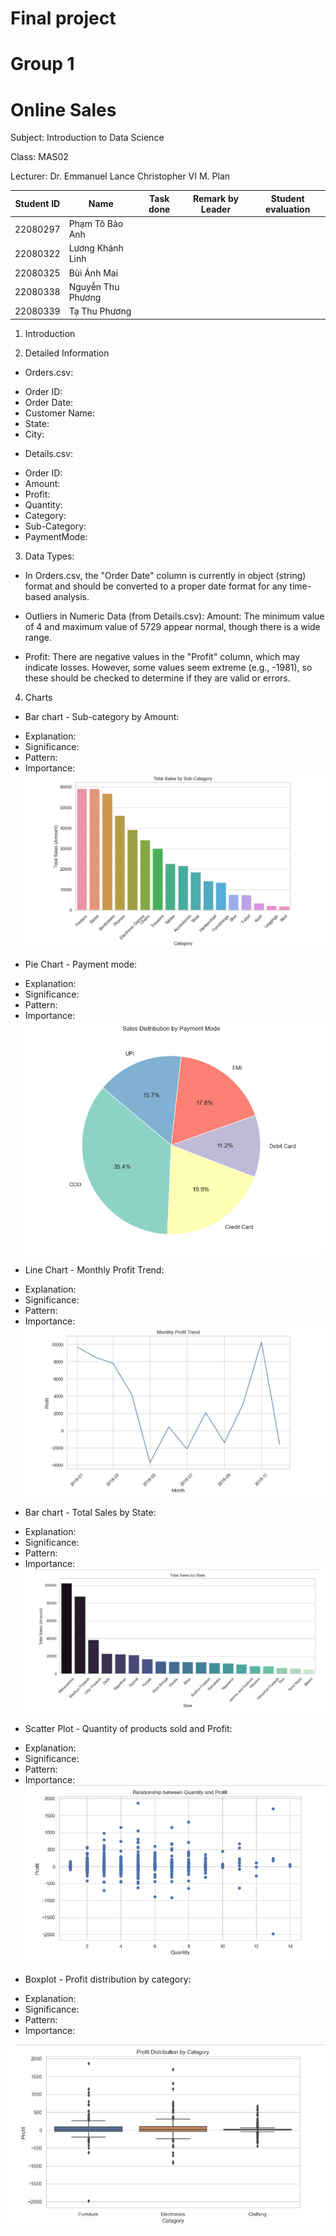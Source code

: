 # Final project 
# Group 1 
# Online Sales
Subject: Introduction to Data Science

Class: MAS02

Lecturer: Dr. Emmanuel Lance Christopher VI M. Plan


| Student ID  | Name              | Task done      | Remark by Leader | Student evaluation |
|-------------|--------------     | -------------  | ---------------- | ------------------ |
| 22080297    | Phạm Tô Bảo Anh   |                |                  |                    |
| 22080322    | Lương Khánh Linh  |                |                  |                    |
| 22080325    | Bùi Ánh Mai       |                |                  |                    |
| 22080338    | Nguyễn Thu Phương |                |                  |                    |
| 22080339    | Tạ Thu Phương     |                |                  |                    |

1. Introduction

2. Detailed Information
   
- Orders.csv:
+ Order ID: 
+ Order Date: 
+ Customer Name: 
+ State: 
+ City: 
  
- Details.csv:
+ Order ID: 
+ Amount: 
+ Profit: 
+ Quantity: 
+ Category: 
+ Sub-Category: 
+ PaymentMode: 

3. Data Types:
- In Orders.csv, the "Order Date" column is currently in object (string) format and should be converted 
to a proper date format for any time-based analysis.

- Outliers in Numeric Data (from Details.csv): Amount: The minimum value of 4 and maximum value of 5729 appear normal, though there is a wide range.

- Profit: There are negative values in the "Profit" column, which may indicate losses. However, some values seem extreme (e.g., -1981), so these should be checked to determine if they are valid or errors.

4. Charts
- Bar chart - Sub-category by Amount:
+ Explanation:
+ Significance: 
+ Pattern: 
+ Importance: 
![Bar Chart](image/bar1.jpg)

- Pie Chart - Payment mode:
+ Explanation: 
+ Significance: 
+ Pattern: 
+ Importance: 
![Pie Chart](image/pie.jpg)

- Line Chart - Monthly Profit Trend:
+ Explanation: 
+ Significance: 
+ Pattern: 
+ Importance: 
![Line Chart](image/line.jpg)

- Bar chart - Total Sales by State:
+ Explanation: 
+ Significance: 
+ Pattern: 
+ Importance: 
![Bar Chart](image/bar2.jpg)

- Scatter Plot - Quantity of products sold and Profit:
+ Explanation: 
+ Significance: 
+ Pattern: 
+ Importance: 
![Scatter Plot Chart](image/scatterplot.jpg)

- Boxplot - Profit distribution by category:
+ Explanation: 
+ Significance: 
+ Pattern: 
+ Importance:

![Boxplot Chart](image/boxplot.jpg)
